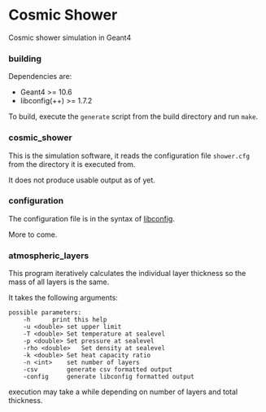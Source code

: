 # Cosmic Shower
Cosmic shower simulation in Geant4

### building
Dependencies are: 
- Geant4 >= 10.6
- libconfig(++) >= 1.7.2

To build, execute the `generate` script from the build directory and run `make`.


### cosmic_shower

This is the simulation software, it reads the configuration file `shower.cfg` from the directory it is executed from.

It does not produce usable output as of yet.

### configuration

The configuration file is in the syntax of [libconfig](http://hyperrealm.com/libconfig/libconfig_manual.html#Configuration-Files).

More to come. 

### atmospheric_layers

This program iteratively calculates the individual layer thickness so the mass of all layers is the same. 

It takes the following arguments:
```
possible parameters:
    -h      print this help
    -u <double> set upper limit
    -T <double> Set temperature at sealevel
    -p <double> Set pressure at sealevel
    -rho <double>   Set density at sealevel
    -k <double> Set heat capacity ratio
    -n <int>    set number of layers
    -csv        generate csv formatted output
    -config     generate libconfig formatted output
```
execution may take a while depending on number of layers and total thickness.
